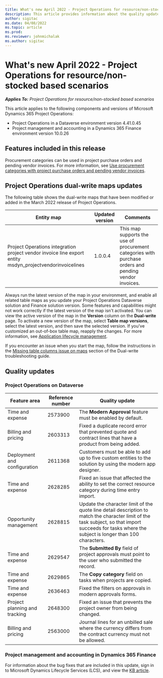 ```yaml
---
title: What's new April 2022 - Project Operations for resource/non-stocked based scenarios
description: This article provides information about the quality updates that are available in the April 2022 release of Microsoft Dynamics 365 Project Operations for resource/non-stocked based scenarios.
author: sigitac
ms.date: 04/08/2022
ms.topic: article
ms.prod:
ms.reviewer: johnmichalak 
ms.author: sigitac
---
```


# What's new April 2022 - Project Operations for resource/non-stocked based scenarios

_**Applies To:** Project Operations for resource/non-stocked based scenarios_

This article applies to the following components and versions of Microsoft Dynamics 365 Project Operations:

- Project Operations in a Dataverse environment version 4.41.0.45
- Project management and accounting in a Dynamics 365 Finance environment version 10.0.26

## Features included in this release

Procurement categories can be used in project purchase orders and pending vendor invoices. For more information, see [Use procurement categories with project purchase orders and pending vendor invoices](/dynamics365/project-operations/procurement/configure-procurement-categories.md).

## Project Operations dual-write maps updates

The following table shows the dual-write maps that have been modified or added in the March 2022 release of Project Operations.

| Entity map | Updated version | Comments |
| -------------- | ------------------- | ------------|
| Project Operations integration project vendor invoice line export entity msdyn\_projectvendorinvoicelines | 1.0.0.4 | This map supports the use of procurement categories with purchase orders and pending vendor invoices. |

Always run the latest version of the map in your environment, and enable all related table maps as you update your Project Operations Dataverse solution and Finance solution version. Some features and capabilities might not work correctly if the latest version of the map isn't activated. You can view the active version of the map in the **Version** column on the **Dual-write** page. To activate a new version of the map, select **Table map versions**, select the latest version, and then save the selected version. If you've customized an out-of-box table map, reapply the changes. For more information, see [Application lifecycle management](/dynamics365/fin-ops-core/dev-itpro/data-entities/dual-write/app-lifecycle-management).

If you encounter an issue when you start the map, follow the instructions in the [Missing table columns issue on maps](/dynamics365/fin-ops-core/dev-itpro/data-entities/dual-write/dual-write-troubleshooting-finops-upgrades#missing-table-columns-issue-on-maps) section of the Dual-write troubleshooting guide.

## Quality updates

### Project Operations on Dataverse

| Feature area | Reference number | Quality update |
| ------------ | ---------------- | -------------- |
| Time and expense | 2573900 | The **Modern Approval** feature must be enabled by default. |
| Billing and pricing | 2603313 | Fixed a duplicate record error that prevented quote and contract lines that have a product from being added. |
| Deployment and configuration | 2611368 | Customers must be able to add up to five custom entities to the solution by using the modern app designer. |
| Time and expense | 2628285 | Fixed an issue that affected the ability to set the correct resource category during time entry import. |
| Opportunity management| 2628815 | Update the character limit of the quote line detail description to match the character limit of the task subject, so that import succeeds for tasks where the subject is longer than 100 characters. |
| Time and expense| 2629547 | The **Submitted By** field of project approvals must point to the user who submitted the record. |
| Time and expense| 2629865 | The **Copy category** field on tasks when projects are copied. |
| Time and expense| 2636463 | Fixed the filters on approvals in modern approvals forms. |
| Project planning and tracking | 2648300 | Fixed an issue that prevents the project owner from being changed. |
| Billing and pricing | 2563000 | Journal lines for an unbilled sale where the currency differs from the contract currency must not be allowed. |

### Project management and accounting in Dynamics 365 Finance

For information about the bug fixes that are included in this update, sign in to Microsoft Dynamics Lifecycle Services (LCS), and view the [KB article](https://fix.lcs.dynamics.com/Issue/Details?bugId=662864).
